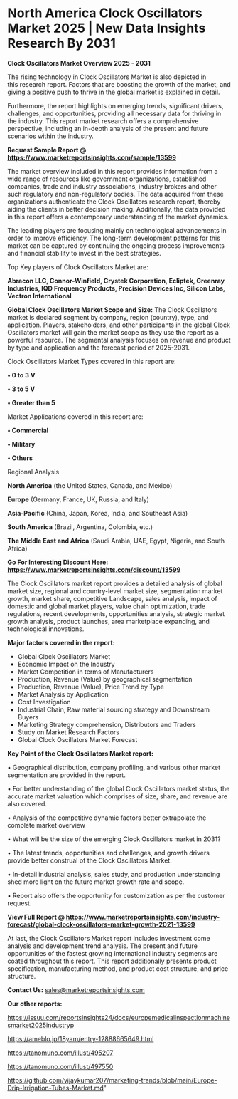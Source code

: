 # North America Clock Oscillators Market 2025 | New Data Insights Research By 2031

<Strong> Clock Oscillators Market Overview 2025 - 2031</strong>

The rising technology in Clock Oscillators Market is also depicted in this research report. Factors that are boosting the growth of the market, and giving a positive push to thrive in the global market is explained in detail.

Furthermore, the report highlights on emerging trends, significant drivers, challenges, and opportunities, providing all necessary data for thriving in the industry. This report market research offers a comprehensive perspective, including an in-depth analysis of the present and future scenarios within the industry.

<strong>Request Sample Report @ <a href=https://www.marketreportsinsights.com/sample/13599>https://www.marketreportsinsights.com/sample/13599</a></strong>

The market overview included in this report provides information from a wide range of resources like government organizations, established companies, trade and industry associations, industry brokers and other such regulatory and non-regulatory bodies. The data acquired from these organizations authenticate the Clock Oscillators research report, thereby aiding the clients in better decision making. Additionally, the data provided in this report offers a contemporary understanding of the market dynamics.

The leading players are focusing mainly on technological advancements in order to improve efficiency. The long-term development patterns for this market can be captured by continuing the ongoing process improvements and financial stability to invest in the best strategies.

Top Key players of Clock Oscillators Market are:

<strong>Abracon LLC, Connor-Winfield, Crystek Corporation, Ecliptek, Greenray Industries, IQD Frequency Products, Precision Devices Inc, Silicon Labs, Vectron International</strong>

<strong><b>Global Clock Oscillators Market Scope and Size:</b></strong>
The Clock Oscillators market is declared segment by company, region (country), type, and application. Players, stakeholders, and other participants in the global Clock Oscillators market will gain the market scope as they use the report as a powerful resource. The segmental analysis focuses on revenue and product by type and application and the forecast period of 2025-2031.

Clock Oscillators Market Types covered in this report are:

<strong>• 0 to 3 V

• 3 to 5 V

• Greater than 5</strong>

Market Applications covered in this report are:

<strong>• Commercial

• Military

• Others</strong> 

Regional Analysis

<strong>North America</strong> (the United States, Canada, and Mexico)

<strong>Europe</strong> (Germany, France, UK, Russia, and Italy)

<strong>Asia-Pacific</strong> (China, Japan, Korea, India, and Southeast Asia)

<strong>South America</strong> (Brazil, Argentina, Colombia, etc.)

<strong>The Middle East and Africa</strong> (Saudi Arabia, UAE, Egypt, Nigeria, and South Africa)

<strong>Go For Interesting Discount Here: <a href=https://www.marketreportsinsights.com/discount/13599>https://www.marketreportsinsights.com/discount/13599</a></strong>

The Clock Oscillators market report provides a detailed analysis of global market size, regional and country-level market size, segmentation market growth, market share, competitive Landscape, sales analysis, impact of domestic and global market players, value chain optimization, trade regulations, recent developments, opportunities analysis, strategic market growth analysis, product launches, area marketplace expanding, and technological innovations.

<strong><b>Major factors covered in the report:</b></strong>
<ul>
  <li>Global Clock Oscillators Market </li>
  <li>Economic Impact on the Industry</li>
  <li>Market Competition in terms of Manufacturers</li>
  <li>Production, Revenue (Value) by geographical segmentation</li>
  <li>Production, Revenue (Value), Price Trend by Type</li>
  <li>Market Analysis by Application</li>
  <li>Cost Investigation</li>
  <li>Industrial Chain, Raw material sourcing strategy and Downstream Buyers</li>
  <li>Marketing Strategy comprehension, Distributors and Traders</li>
  <li>Study on Market Research Factors</li>
  <li>Global Clock Oscillators Market Forecast</li>
</ul>

<strong><b>Key Point of the Clock Oscillators Market report:</b></strong>

• Geographical distribution, company profiling, and various other market segmentation are provided in the report.

• For better understanding of the global Clock Oscillators market status, the accurate market valuation which comprises of size, share, and revenue are also covered.

• Analysis of the competitive dynamic factors better extrapolate the complete market overview

• What will be the size of the emerging Clock Oscillators market in 2031?

• The latest trends, opportunities and challenges, and growth drivers provide better construal of the Clock Oscillators Market.

• In-detail industrial analysis, sales study, and production understanding shed more light on the future market growth rate and scope.

• Report also offers the opportunity for customization as per the customer request.

<strong><b>View Full Report @ <a href=https://www.marketreportsinsights.com/industry-forecast/global-clock-oscillators-market-growth-2021-13599>https://www.marketreportsinsights.com/industry-forecast/global-clock-oscillators-market-growth-2021-13599</a></b></strong>


At last, the Clock Oscillators Market report includes investment come analysis and development trend analysis. The present and future opportunities of the fastest growing international industry segments are coated throughout this report. This report additionally presents product specification, manufacturing method, and product cost structure, and price structure.

<strong>Contact Us:</strong>
sales@marketreportsinsights.com

<strong>Our other reports:</strong>

<a href=https://issuu.com/reportsinsights24/docs/europemedicalinspectionmachinesmarket2025industryp>https://issuu.com/reportsinsights24/docs/europemedicalinspectionmachinesmarket2025industryp</a>

<a href=https://ameblo.jp/18yam/entry-12888665649.html>https://ameblo.jp/18yam/entry-12888665649.html</a>

<a href=https://tanomuno.com/illust/495207>https://tanomuno.com/illust/495207</a>

<a href=https://tanomuno.com/illust/497550>https://tanomuno.com/illust/497550</a>

<a href=https://github.com/vijaykumar207/marketing-trands/blob/main/Europe-Drip-Irrigation-Tubes-Market.md>https://github.com/vijaykumar207/marketing-trands/blob/main/Europe-Drip-Irrigation-Tubes-Market.md</a>"
